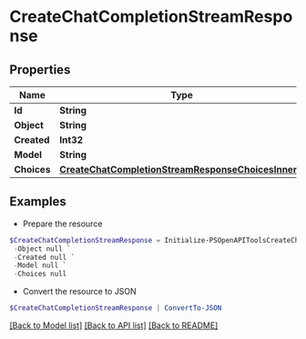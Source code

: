 # CreateChatCompletionStreamResponse
## Properties

Name | Type | Description | Notes
------------ | ------------- | ------------- | -------------
**Id** | **String** |  | 
**Object** | **String** |  | 
**Created** | **Int32** |  | 
**Model** | **String** |  | 
**Choices** | [**CreateChatCompletionStreamResponseChoicesInner[]**](CreateChatCompletionStreamResponseChoicesInner.md) |  | 

## Examples

- Prepare the resource
```powershell
$CreateChatCompletionStreamResponse = Initialize-PSOpenAPIToolsCreateChatCompletionStreamResponse  -Id null `
 -Object null `
 -Created null `
 -Model null `
 -Choices null
```

- Convert the resource to JSON
```powershell
$CreateChatCompletionStreamResponse | ConvertTo-JSON
```

[[Back to Model list]](../README.md#documentation-for-models) [[Back to API list]](../README.md#documentation-for-api-endpoints) [[Back to README]](../README.md)

